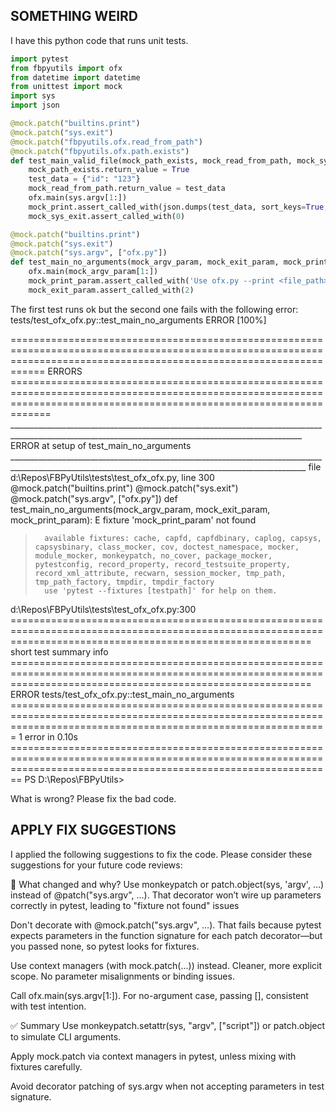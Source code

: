 ## SOMETHING WEIRD
I have this python code that runs unit tests. 
```python
import pytest
from fbpyutils import ofx
from datetime import datetime
from unittest import mock
import sys
import json

@mock.patch("builtins.print")
@mock.patch("sys.exit")
@mock.patch("fbpyutils.ofx.read_from_path")
@mock.patch("fbpyutils.ofx.path.exists")
def test_main_valid_file(mock_path_exists, mock_read_from_path, mock_sys_exit, mock_print):
    mock_path_exists.return_value = True
    test_data = {"id": "123"}
    mock_read_from_path.return_value = test_data
    ofx.main(sys.argv[1:])
    mock_print.assert_called_with(json.dumps(test_data, sort_keys=True, indent=4))
    mock_sys_exit.assert_called_with(0)

@mock.patch("builtins.print")
@mock.patch("sys.exit")
@mock.patch("sys.argv", ["ofx.py"])
def test_main_no_arguments(mock_argv_param, mock_exit_param, mock_print_param):
    ofx.main(mock_argv_param[1:])
    mock_print_param.assert_called_with('Use ofx.py --print <file_path>')
    mock_exit_param.assert_called_with(2)
```

The first test runs ok but the second one fails with the following error:
tests/test_ofx_ofx.py::test_main_no_arguments ERROR                                                                                                                                                                                                                                                                                                [100%] 

======================================================================================================================================================================== ERRORS ========================================================================================================================================================================= 
_______________________________________________________________________________________________________________________________________________________ ERROR at setup of test_main_no_arguments ________________________________________________________________________________________________________________________________________________________ 
file d:\Repos\FBPyUtils\tests\test_ofx_ofx.py, line 300
  @mock.patch("builtins.print")
  @mock.patch("sys.exit")
  @mock.patch("sys.argv", ["ofx.py"])
  def test_main_no_arguments(mock_argv_param, mock_exit_param, mock_print_param):
E       fixture 'mock_print_param' not found
>       available fixtures: cache, capfd, capfdbinary, caplog, capsys, capsysbinary, class_mocker, cov, doctest_namespace, mocker, module_mocker, monkeypatch, no_cover, package_mocker, pytestconfig, record_property, record_testsuite_property, record_xml_attribute, recwarn, session_mocker, tmp_path, tmp_path_factory, tmpdir, tmpdir_factory      
>       use 'pytest --fixtures [testpath]' for help on them.

d:\Repos\FBPyUtils\tests\test_ofx_ofx.py:300
================================================================================================================================================================ short test summary info ================================================================================================================================================================ 
ERROR tests/test_ofx_ofx.py::test_main_no_arguments
=================================================================================================================================================================== 1 error in 0.10s ==================================================================================================================================================================== 
PS D:\Repos\FBPyUtils> 


What is wrong? Please fix the bad code.

## APPLY FIX SUGGESTIONS
I applied the following suggestions to fix the code. Please consider these suggestions for your future code reviews:

🧠 What changed and why?
Use monkeypatch or patch.object(sys, 'argv', …) instead of @patch("sys.argv", …).
That decorator won’t wire up parameters correctly in pytest, leading to "fixture not found" issues 

Don't decorate with @mock.patch("sys.argv", …).
That fails because pytest expects parameters in the function signature for each patch decorator—but you passed none, so pytest looks for fixtures.

Use context managers (with mock.patch(...)) instead.
Cleaner, more explicit scope. No parameter misalignments or binding issues.

Call ofx.main(sys.argv[1:]).
For no-argument case, passing [], consistent with test intention.

✅ Summary
Use monkeypatch.setattr(sys, "argv", ["script"]) or patch.object to simulate CLI arguments.

Apply mock.patch via context managers in pytest, unless mixing with fixtures carefully.

Avoid decorator patching of sys.argv when not accepting parameters in test signature.
